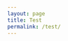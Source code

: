 ```yaml
---
layout: page
title: Test
permalink: /test/
---
```


<script src="{{ site.baseurl }}/assets/js/index_bundle.js"><script>

<div id="react-root"></div>
